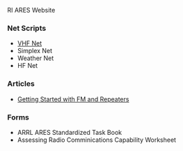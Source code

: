 RI ARES Website

### Net Scripts

- [VHF Net](vhf-net.html)
- Simplex Net
- Weather Net
- HF Net

### Articles

- [Getting Started with FM and Repeaters](beginners)

### Forms

- ARRL ARES Standardized Task Book
- Assessing Radio Comminications Capability Worksheet